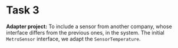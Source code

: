 # Task 3

**Adapter project:**
To include a sensor from another company, whose interface differs from the previous
ones, in the system. The initial `MetroSensor` interface, we adapt the `SensorTemperature`.
